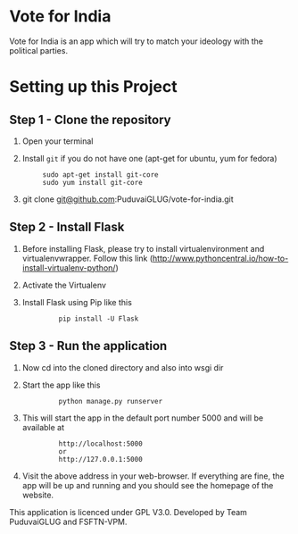 # Vote for India
Vote for India is an app which will try to match your ideology with the political parties.

# Setting up this Project
## Step 1 - Clone the repository
1. Open your terminal
2. Install `git` if you do not have one (apt-get for ubuntu, yum for fedora)

            sudo apt-get install git-core
            sudo yum install git-core

3. git clone git@github.com:PuduvaiGLUG/vote-for-india.git

## Step 2 - Install Flask
1. Before installing Flask, please try to install virtualenvironment and virtualenvwrapper. Follow this link (http://www.pythoncentral.io/how-to-install-virtualenv-python/)

2. Activate the Virtualenv
3. Install Flask using Pip like this

                pip install -U Flask
                
## Step 3 - Run the application
1. Now cd into the cloned directory and also into wsgi dir
2. Start the app like this

                python manage.py runserver
                
3. This will start the app in the default port number 5000 and will be available at

                http://localhost:5000
                or
                http://127.0.0.1:5000
                
4. Visit the above address in your web-browser. If everything are fine, the app will be up and running and you should see the homepage of the website.

This application is licenced under GPL V3.0. Developed by Team PuduvaiGLUG and FSFTN-VPM.
